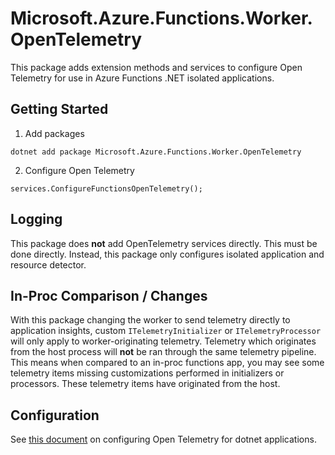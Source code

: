 # Microsoft.Azure.Functions.Worker.OpenTelemetry

This package adds extension methods and services to configure Open Telemetry for use in Azure Functions .NET isolated applications.

## Getting Started

1. Add packages

``` CSharp
dotnet add package Microsoft.Azure.Functions.Worker.OpenTelemetry
```

2. Configure Open Telemetry

``` CSharp
services.ConfigureFunctionsOpenTelemetry();
```

## Logging

This package does **not** add OpenTelemetry services directly. This must be done directly. Instead, this package only configures isolated application and resource detector.

## In-Proc Comparison / Changes

With this package changing the worker to send telemetry directly to application insights, custom `ITelemetryInitializer` or `ITelemetryProcessor` will only apply to worker-originating telemetry. Telemetry which originates from the host process will **not** be ran through the same telemetry pipeline. This means when compared to an in-proc functions app, you may see some telemetry items missing customizations performed in initializers or processors. These telemetry items have originated from the host.

## Configuration

See [this document](https://learn.microsoft.com/en-us/dotnet/core/diagnostics/observability-with-otel) on configuring Open Telemetry for dotnet applications.

